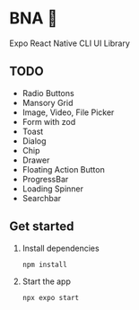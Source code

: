 # BNA 👋

Expo React Native CLI UI Library

## TODO

- Radio Buttons
- Mansory Grid
- Image, Video, File Picker
- Form with zod
- Toast
- Dialog
- Chip
- Drawer
- Floating Action Button
- ProgressBar
- Loading Spinner
- Searchbar

## Get started

1. Install dependencies

   ```bash
   npm install
   ```

2. Start the app

   ```bash
   npx expo start
   ```
